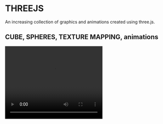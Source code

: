 # THREEJS
An increasing collection of graphics and animations created using three.js.

## CUBE, SPHERES, TEXTURE MAPPING, animations


<video width="320" height="240" controls>
  <source src="./videos/2DONUTS.mov" type="mov">
</video>
